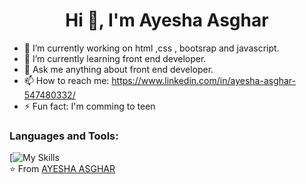  <h1 align="center">Hi 👋, I'm Ayesha Asghar</h1>

- 🔭 I’m currently working on html ,css , bootsrap and javascript.
- 🌱 I’m currently learning front end developer.
- 💬 Ask me anything about front end developer. 
- 📫 How to reach me: https://www.linkedin.com/in/ayesha-asghar-547480332/ 
- ⚡ Fun fact: I'm comming to teen
### Languages and Tools:
[![My Skills](https://skillicons.dev/icons?i=html,css,github)
<br>
⭐️ From [AYESHA ASGHAR](https://github.com/ayeshhdeveloper55)

